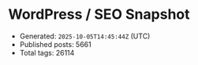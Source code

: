 # WordPress / SEO Snapshot

- Generated: `2025-10-05T14:45:44Z` (UTC)
- Published posts: 5661
- Total tags: 26114
